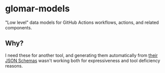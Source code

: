 glomar-models
=============

"Low level" data models for GitHub Actions workflows, actions, and related components.

## Why?

I need these for another tool, and generating them automatically from
[their JSON Schemas] wasn't working both for expressiveness and tool deficiency
reasons.

[their JSON Schemas]: https://www.schemastore.org/json/
